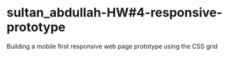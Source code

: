 # sultan_abdullah-HW#4-responsive-prototype
 Building a mobile first responsive web page prototype using the CSS grid
